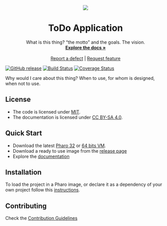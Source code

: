 <p align="center"><img src="assets/logos/128x128.png">
 <h1 align="center">ToDo Application</h1>
  <p align="center">
    What is this thing? “the motto” and the goals. The vision.
    <br>
    <a href="docs/"><strong>Explore the docs »</strong></a>
    <br>
    <br>
    <a href="https://github.com/marcodicro/to-do-pharo/issues/new?labels=Type%3A+Defect">Report a defect</a>
    |
    <a href="https://github.com/marcodicro/to-do-pharo/issues/new?labels=Type%3A+Feature">Request feature</a>
  </p>
</p>

[![GitHub release](https://img.shields.io/github/release/marcodicro/to-do-pharo.svg)](https://github.com/marcodicro/to-do-pharo/releases/latest)
[![Build Status](https://travis-ci.com/marcodicro/to-do-pharo.svg?branch=master)](https://travis-ci.com/marcodicro/to-do-pharo)
[![Coverage Status](https://coveralls.io/repos/github/marcodicro/to-do-pharo/badge.svg?branch=master)](https://coveralls.io/github/marcodicro/to-do-pharo?branch=master)

Why would I care about this thing? When to use, for whom is designed, when not to use.

## License
- The code is licensed under [MIT](LICENSE).
- The documentation is licensed under [CC BY-SA 4.0](http://creativecommons.org/licenses/by-sa/4.0/).

## Quick Start

- Download the latest [Pharo 32](https://get.pharo.org/) or [64 bits VM](https://get.pharo.org/64/).
- Download a ready to use image from the [release page](https://github.com/marcodicro/to-do-pharo/releases/latest)
- Explore the [documentation](docs/)

## Installation

To load the project in a Pharo image, or declare it as a dependency of your own project follow this [instructions](docs/Installation.md).

## Contributing

Check the [Contribution Guidelines](CONTRIBUTING.md)
